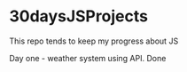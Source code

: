 # 30daysJSProjects

This repo tends to keep my progress about JS

Day one - weather system using API. Done
